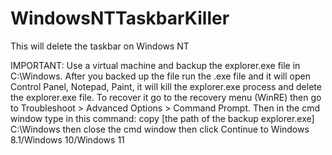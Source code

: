 # WindowsNTTaskbarKiller
This will delete the taskbar on Windows NT


IMPORTANT: Use a virtual machine and backup the explorer.exe file in C:\Windows. After you backed up the file run the .exe file and it will open Control Panel, Notepad, Paint, it will kill the explorer.exe process and delete the explorer.exe file. To recover it go to the recovery menu (WinRE) then go to Troubleshoot > Advanced Options > Command Prompt. Then in the cmd window type in this command: copy [the path of the backup explorer.exe] C:\Windows then close the cmd window then click Continue to Windows 8.1/Windows 10/Windows 11
